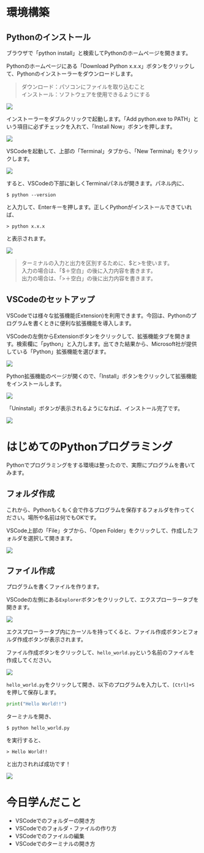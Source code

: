 <link rel="stylesheet" href="default.css" type="text/css">

# 環境構築

## Pythonのインストール

ブラウザで「python install」と検索してPythonのホームページを開きます。

Pythonのホームページにある「Download Python x.x.x」ボタンをクリックして、Pythonのインストーラーをダウンロードします。

>ダウンロード：パソコンにファイルを取り込むこと<br>
>インストール：ソフトウェアを使用できるようにする

<img src="assets/pythonHP.png">

インストーラーをダブルクリックで起動します。「Add python.exe to PATH」という項目に必ずチェックを入れて、「Install Now」ボタンを押します。

<img src="assets/pythonInstaller.png">

VSCodeを起動して、上部の「Terminal」タブから、「New Terminal」をクリックします。

<img src="assets/VSCodeNewTerminal.png">

すると、VSCodeの下部に新しくTerminalパネルが開きます。パネル内に、

```
$ python --version
```

と入力して、Enterキーを押します。正しくPythonがインストールできていれば、

```
> python x.x.x
```

と表示されます。

<img src="assets/VSCodeTerminal.png">

> ターミナルの入力と出力を区別するために、\$と>を使います。<br>
> 入力の場合は、「\$＋空白」の後に入力内容を書きます。<br>
> 出力の場合は、「>＋空白」の後に出力内容を書きます。

## VSCodeのセットアップ

VSCodeでは様々な拡張機能(Extension)を利用できます。今回は、Pythonのプログラムを書くときに便利な拡張機能を導入します。

VSCodeの左側からExtensionボタンをクリックして、拡張機能タブを開きます。検索欄に「python」と入力します。出てきた結果から、Microsoft社が提供している「Python」拡張機能を選びます。

<img src="assets/VSCodeExtension.png">

Python拡張機能のページが開くので、「Install」ボタンをクリックして拡張機能をインストールします。

<img src="assets/VSCodeExtensionPython.png">

「Uninstall」ボタンが表示されるようになれば、インストール完了です。

<img src="assets/VSCodeExtensionPythonInstalled.png">

# はじめてのPythonプログラミング

Pythonでプログラミングをする環境は整ったので、実際にプログラムを書いてみます。

## フォルダ作成

これから、Pythonもくもく会で作るプログラムを保存するフォルダを作ってください。場所や名前は何でもOKです。

VSCode上部の「File」タブから、「Open Folder」をクリックして、作成したフォルダを選択して開きます。

<img src="assets/VSCodeOpenFolder.png">

## ファイル作成

プログラムを書くファイルを作ります。

VSCodeの左側にある`Explorer`ボタンをクリックして、エクスプローラータブを開きます。

<img src="assets/VSCodeExplorer.png">

エクスプローラータブ内にカーソルを持ってくると、ファイル作成ボタンとフォルダ作成ボタンが表示されます。

ファイル作成ボタンをクリックして、`hello_world.py`という名前のファイルを作成してください。

<img src="assets/VSCodeExplorerNew.png">

`hello_world.py`をクリックして開き、以下のプログラムを入力して、`[Ctrl]+S`を押して保存します。

```python
print("Hello World!!")

```

ターミナルを開き、

```
$ python hello_world.py
```

を実行すると、

```
> Hello World!!
```

と出力されれば成功です！

<img src="assets/VSCodeHelloWorld.png">

# 今日学んだこと

- VSCodeでのフォルダーの開き方
- VSCodeでのフォルダ・ファイルの作り方
- VSCodeでのファイルの編集
- VSCodeでのターミナルの開き方
